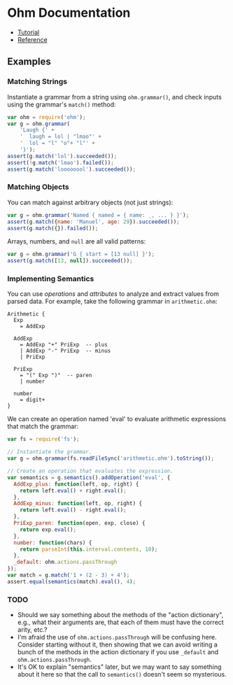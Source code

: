 # Ohm Documentation

* [Tutorial](./tutorial.md)
* [Reference](./reference.md)

## Examples

### Matching Strings

Instantiate a grammar from a string using `ohm.grammar()`, and check inputs using the grammar's `match()` method:

```js
var ohm = require('ohm');
var g = ohm.grammar(
    'Laugh {' +
    '  laugh = lol | "lmao"' +
    '  lol = "l" "o"+ "l"' +
    '}');
assert(g.match('lol').succeeded());
assert(!g.match('lmao').failed());
assert(g.match('loooooool').succeeded());
```

### Matching Objects

You can match against arbitrary objects (not just strings):

```js
var g = ohm.grammar('Named { named = { name: _, ... } }');
assert(g.match({name: 'Manuel', age: 29}).succeeded());
assert(g.match({}).failed());
```

Arrays, numbers, and `null` are all valid patterns:

```js
var g = ohm.grammar('G { start = [13 null] }');
assert(g.match([13, null]).succeeded());
```

### Implementing Semantics

You can use _operations_ and _attributes_ to analyze and extract values from parsed data. For example, take the following grammar in `arithmetic.ohm`:

<script type="text/markscript">
  var fs = require('fs');
  // Make sure the grammar embedded below is the same as in 'arithmetic.ohm'.
  markscript.transformNextBlock(function(code) {
    assert(code === fs.readFileSync('arithmetic.ohm').toString(),
           'arithmetic.ohm does not match grammar in doc');
    return '';  // Don't actually execute anything.
  });
</script>

```
Arithmetic {
  Exp
    = AddExp

  AddExp
    = AddExp "+" PriExp  -- plus
    | AddExp "-" PriExp  -- minus
    | PriExp

  PriExp
    = "(" Exp ")"  -- paren
    | number

  number
    = digit+
}
```

We can create an operation named 'eval' to evaluate arithmetic expressions that match the grammar:

```js
var fs = require('fs');

// Instantiate the grammar.
var g = ohm.grammar(fs.readFileSync('arithmetic.ohm').toString());

// Create an operation that evaluates the expression.
var semantics = g.semantics().addOperation('eval', {
  AddExp_plus: function(left, op, right) {
    return left.eval() + right.eval();
  },
  AddExp_minus: function(left, op, right) {
    return left.eval() - right.eval();
  },
  PriExp_paren: function(open, exp, close) {
    return exp.eval();
  },
  number: function(chars) {
    return parseInt(this.interval.contents, 10);
  },
  _default: ohm.actions.passThrough
});
var match = g.match('1 + (2 - 3) + 4');
assert.equal(semantics(match).eval(), 4);
```

### TODO

* Should we say something about the methods of the "action dictionary", e.g., what their arguments are, that each of them must have the correct arity, etc.?
* I'm afraid the use of `ohm.actions.passThrough` will be confusing here. Consider starting without it, then showing that we can avoid writing a bunch of the methods in the action dictionary if you use `_default` and `ohm.actions.passThrough`.
* It's OK to explain "semantics" later, but we may want to say something about it here so that the call to `semantics()` doesn't seem so mysterious.
